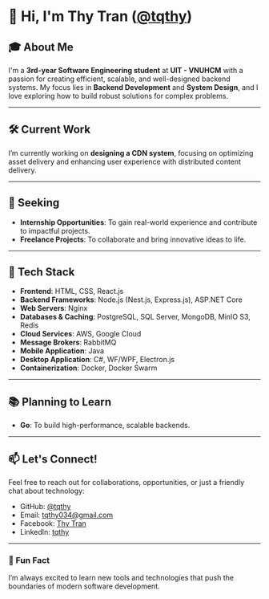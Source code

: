 # 👋 Hi, I'm Thy Tran ([@tqthy](https://github.com/tqthy))

## 🎓 About Me
I'm a **3rd-year Software Engineering student** at **UIT - VNUHCM** with a passion for creating efficient, scalable, and well-designed backend systems. My focus lies in **Backend Development** and **System Design**, and I love exploring how to build robust solutions for complex problems.

---

## 🛠️ Current Work
I’m currently working on **designing a CDN system**, focusing on optimizing asset delivery and enhancing user experience with distributed content delivery.

---

## 🌟 Seeking
- **Internship Opportunities**: To gain real-world experience and contribute to impactful projects.
- **Freelance Projects**: To collaborate and bring innovative ideas to life.

---

## 🚀 Tech Stack
- **Frontend**: HTML, CSS, React.js
- **Backend Frameworks**: Node.js (Nest.js, Express.js), ASP.NET Core
- **Web Servers**: Nginx
- **Databases & Caching**: PostgreSQL, SQL Server, MongoDB, MinIO S3, Redis
- **Cloud Services**: AWS, Google Cloud
- **Message Brokers**: RabbitMQ
- **Mobile Application**: Java
- **Desktop Application**: C#, WF/WPF, Electron.js
- **Containerization**: Docker, Docker Swarm

---

## 📚 Planning to Learn
- **Go**: To build high-performance, scalable backends.

---

## 📫 Let's Connect!
Feel free to reach out for collaborations, opportunities, or just a friendly chat about technology:
- GitHub: [@tqthy](https://github.com/tqthy)
- Email: [tqthy034@gmail.com](mailto:tqthy034@gmail.com)
- Facebook: [Thy Tran](https://facebook.com/thy.tran.2004)
- LinkedIn: [tqthy](https://www.linkedin.com/in/tqthy)

---

### 🌱 Fun Fact
I’m always excited to learn new tools and technologies that push the boundaries of modern software development.
